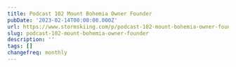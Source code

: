 ```yaml
---
title: Podcast 102 Mount Bohemia Owner Founder
pubDate: '2023-02-14T00:00:00.000Z'
url: https://www.stormskiing.com/p/podcast-102-mount-bohemia-owner-founder
slug: podcast-102-mount-bohemia-owner-founder
description: ''
tags: []
changefreq: monthly
---
```


<!-- Add post content below -->
